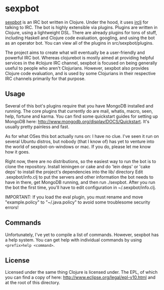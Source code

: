 # sexpbot

[sexpbot](http://github.com/Raynes/sexpbot) is an IRC bot written in Clojure. Under the hood, it uses [irclj](http://github.com/Raynes/irclj) for talking to IRC. The bot is highly extensible via plugins. Plugins are written in Clojure, using a lightweight DSL. There are already plugins for tons of stuff, including Haskell and Clojure code evaluation, googling, and using the bot as an operator bot. You can view all of the plugins in src/sexpbot/plugins.

The project aims to create what will eventually be a user-friendly and powerful IRC bot. Whereas clojurebot is mostly aimed at providing helpful services in the #clojure IRC channel, sexpbot is focused on being generally useful to people who aren't Clojurians. However, sexpbot also provides Clojure code evaluation, and is used by some Clojurians in their respective IRC channels primarily for that purpose.

## Usage 

Several of this bot's plugins require that you have MongoDB installed and running. The core plugins that currently do are mail, whatis, macro, seen, help, fortune and karma. You can find some quickstart guides for setting up MongoDB here: http://www.mongodb.org/display/DOCS/Quickstart. It's usually pretty painless and fast.

As for what OSes this bot actually runs on: I have no clue. I've seen it run on several Ubuntu distros, but nobody (that I know of) has yet to venture into the world of sexpbot-on-windows or mac. If you do, please let me know how it goes.

Right now, there are no distributions, so the easiest way to run the bot is to clone the repository. Install leiningen or cake and do 'lein deps' or 'cake deps' to install the project's dependencies into the lib/ directory Edit .sexpbot/info.clj to put the servers and other information the bot needs to have in there, get MongoDB running, and then run ./sexpbot. After you run the bot the first time, you'll have to edit configuration in ~/.sexpbot/info.clj.

IMPORTANT: If you load the eval plugin, you must rename and move "example.policy" to "~/.java.policy" to avoid some troublesome security errors!

## Commands

Unfortunately, I've yet to compile a list of commands. However, sexpbot has a help system. You can get help with individual commands by using `<prefix>help <command>`.

## License

Licensed under the same thing Clojure is licensed under. The EPL, of which you can find a copy of here: http://www.eclipse.org/legal/epl-v10.html and at the root of this directory.
